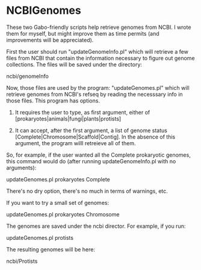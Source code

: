 # NCBIGenomes
These two Gabo-friendly scripts help retrieve genomes from NCBI. I wrote them for myself, but might improve them as time permits (and improvements will be appreciated).

First the user should run "updateGenomeInfo.pl" which will retrieve a few files from NCBI that contain the information necessary to figure out genome collections. The files will be saved under the directory:

ncbi/genomeInfo

Now, those files are used by the program: "updateGenomes.pl" which will retrieve genomes from NCBI's refseq by reading the necesssary info in those files. This program has options.

1. It requires the user to type, as first argument, either of [prokaryotes|animals|fungi|plants|protists]

2. It can accept, after the first argument, a list of genome status [Complete|Chromosome|Scaffold|Contig]. In the absence of this argument, the program willl retreieve all of them.

So, for example, if the user wanted all the Complete prokaryotic genomes, this command would do (after running updateGenomeInfo.pl with no arguments):

updateGenomes.pl prokaryotes Complete

There's no dry option, there's no much in terms of warnings, etc.

If you want to try a small set of genomes:

updateGenomes.pl prokaryotes Chromosome

The genomes are saved under the ncbi director. For example, if you run:

updateGenomes.pl protists

The resulting genomes will be here:

ncbi/Protists
